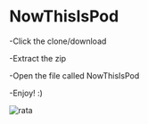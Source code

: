 # NowThisIsPod

-Click the clone/download


-Extract the zip


-Open the file called NowThisIsPod


-Enjoy! :)


![rata](hhttps://gyazo.com/52389de8667697a486708d2f6417a84d)
